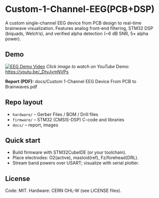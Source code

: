 # Custom-1-Channel-EEG(PCB+DSP)
A custom single-channel EEG device from PCB design to real-time brainwave visualization. Features analog front-end filtering, STM32 DSP (biquads, Welch’s), and verified alpha detection (~6 dB SNR, 5× alpha power). 

## Demo
[![EEG Demo Video](docs/EEG_Project_Thumbnail.png)](https://youtu.be/YOUR_VIDEO_ID)
*Click image to watch on YouTube*
Demo: https://youtu.be/_DtyJymNVPs

**Report (PDF):** docs/Custom 1-Channel EEG Device From PCB to Brainwaves.pdf

## Repo layout
- `hardware/` – Gerber Files / BOM / Drill files
- `firmware/` – STM32 (CMSIS-DSP) C-code and libraries
- `docs/` – report, images 

## Quick start
- Build firmware with STM32CubeIDE (or your toolchain).
- Place electrodes: O2(active), mastoid(ref), Fz/forehead(DRL).
- Stream band powers over USART; visualize with serial plotter.

## License
Code: MIT. Hardware: CERN OHL-W (see LICENSE files).
